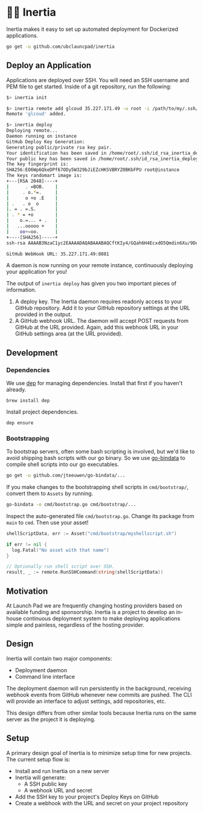 # 👩‍🚀 Inertia

Inertia makes it easy to set up automated deployment for Dockerized
applications.

```bash
go get -u github.com/ubclauncpad/inertia
```

## Deploy an Application

Applications are deployed over SSH. You will need an SSH username and PEM file
to get started. Inside of a git repository, run the following:

```bash
$> inertia init

$> inertia remote add glcoud 35.227.171.49 -u root -i /path/to/my/.ssh/id_rsa
Remote 'glcoud' added.

$> inertia deploy
Deploying remote...
Daemon running on instance
GitHub Deploy Key Generation:
Generating public/private rsa key pair.
Your identification has been saved in /home/root/.ssh/id_rsa_inertia_deploy.
Your public key has been saved in /home/root/.ssh/id_rsa_inertia_deploy.pub.
The key fingerprint is:
SHA256:EO6Wp6QkeDPf67ODy5W329bJiEZcHKSVBRYZ0BKbFPU root@instance
The keys randomart image is:
+---[RSA 2048]----+
|      . =BOB.    |
|     . o.*=.     |
|      o +o .E    |
| .   . o  o      |
|. = . =.S.       |
| . * = +o        |
|    o.=... + .   |
|   ...ooooo +    |
|    oo+=oo.      |
+----[SHA256]-----+
ssh-rsa AAAAB3NzaC1yc2EAAAADAQABAAABAQCftKIy4/GQah6H4EcxdO5Qmdin6Xu/9DoBE7Qh1L1P44B08szTJkzjhcMNexr0bzLstU+nks8qQT66zfkfih89gFb+7kF4KsZT5ITMAO/gZyqCoAMS/1FxQVkLvcMrAxTbXOcU3Uvq39RN2ELec5I6AaVZe328495fuB2RyLehYcS0oEWd8+WVA/0iS+qHx7yKacdOFkmX7LZOrdY1F4IMJpN+t1/oiSaBF77b1Fjhvlw9/iOMkj2P1tUudsh5QhXCWWBO0FmzyvIgSWx24PmU7cL131Ok6KhDukv62YAZj0Vmk73bvMrma5DWqK35+FNUi0IMMKlV3X5JyDY4pRt9 root@instance

GitHub WebHook URL: 35.227.171.49:8081
```

A daemon is now running on your remote instance, continuously deploying your
application for you!

The output of `inertia deploy` has given you two important pieces of information.

1. A deploy key. The Inertia daemon requires readonly access to your GitHub repository.
   Add it to your GitHub repository settings at the URL provided in the output.
2. A GitHub webhook URL. The daemon will accept POST requests from GitHub at the URL
   provided. Again, add this webhook URL in your GitHub settings area (at the URL
   provided).

## Development

### Dependencies

We use [dep](https://github.com/golang/dep) for managing dependencies. Install
that first if you haven't already.

```
brew install dep
```

Install project dependencies.

```bash
dep ensure
```

### Bootstrapping

To bootstrap servers, often some bash scripting is involved,
but we'd like to avoid shipping bash scripts with our go binary.
So we use [go-bindata](https://github.com/jteeuwen/go-bindata) to
compile shell scripts into our go executables.

```bash
go get -u github.com/jteeuwen/go-bindata/...
```

If you make changes to the bootstrapping shell scripts in
`cmd/bootstrap/`, convert them to `Assets` by running.

```bash
go-bindata -o cmd/bootstrap.go cmd/bootstrap/...
```

Inspect the auto-generated file `cmd/bootstrap.go`. Change its
package from `main` to `cmd`. Then use your asset!

```go
shellScriptData, err := Asset("cmd/bootstrap/myshellscript.sh")

if err != nil {
  log.Fatal("No asset with that name")
}

// Optionally run shell script over SSH.
result, _ := remote.RunSSHCommand(string(shellScriptData))
```

## Motivation

At Launch Pad we are frequently changing hosting providers based on available
funding and sponsorship. Inertia is a project to develop an in-house continuous
deployment system to make deploying applications simple and painless, regardless
of the hosting provider.

## Design

Inertia will contain two major components:

* Deployment daemon
* Command line interface

The deployment daemon will run persistently in the background, receiving webhook
events from GitHub whenever new commits are pushed. The CLI will provide an
interface to adjust settings, add repositories, etc.

This design differs from other similar tools because Inertia runs on the same
server as the project it is deploying.

## Setup

A primary design goal of Inertia is to minimize setup time for new projects. The
current setup flow is:

* Install and run Inertia on a new server
* Inertia will generate:
  * A SSH public key
  * A webhook URL and secret
* Add the SSH key to your project's Deploy Keys on GitHub
* Create a webhook with the URL and secret on your project repository

